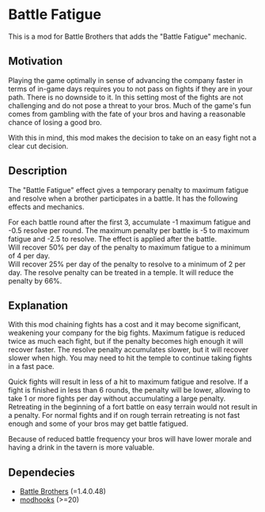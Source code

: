 # Battle Fatigue

This is a mod for Battle Brothers that adds the "Battle Fatigue" mechanic.

## Motivation

Playing the game optimally in sense of advancing the company faster in terms
of in-game days requires you to not pass on fights if they are in your path.
There is no downside to it. In this setting most of the fights are not
challenging and do not pose a threat to your bros. Much of the game's fun
comes from gambling with the fate of your bros and having a reasonable chance
of losing a good bro.

With this in mind, this mod makes the decision to take on an easy fight not a
clear cut decision.

## Description

The "Battle Fatigue" effect gives a temporary penalty to
maximum fatigue and resolve when a brother participates in a battle. It has
the following effects and mechanics.

For each battle round after the first 3, accumulate -1 maximum fatigue and -0.5 resolve per round.
The maximum penalty per battle is -5 to maximum fatigue and -2.5 to resolve.
The effect is applied after the battle.  
Will recover 50% per day of the penalty to maximum fatigue to a minimum of 4 per day.  
Will recover 25% per day of the penalty to resolve to a minimum of 2 per day.
The resolve penalty can be treated in a temple. It will reduce the penalty by 66%.

## Explanation

With this mod chaining fights has a cost and it may become significant,
weakening your company for the big fights. Maximum fatigue is reduced twice as
much each fight, but if the penalty becomes high enough it will recover
faster. The resolve penalty accumulates slower, but it will recover slower
when high. You may need to hit the temple to continue taking fights in a fast pace.

Quick fights will result in less of a hit to maximum fatigue and resolve.
If a fight is finished in less than 6 rounds, the penalty will be lower, allowing
to take 1 or more fights per day without accumulating a large penalty.
Retreating in the beginning of a fort battle on easy terrain would not result in
a penalty. For normal fights and if on rough terrain retreating is not fast
enough and some of your bros may get battle fatigued.

Because of reduced battle frequency your bros will have lower morale and having
a drink in the tavern is more valuable.


## Dependecies

* [Battle Brothers](http://battlebrothersgame.com/) (=1.4.0.48)
* [modhooks](https://www.nexusmods.com/battlebrothers/mods/42) (>=20)
